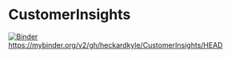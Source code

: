 # CustomerInsights

[![Binder](https://mybinder.org/badge_logo.svg)](https://mybinder.org/v2/gh/heckardkyle/CustomerInsights/HEAD) <br>
https://mybinder.org/v2/gh/heckardkyle/CustomerInsights/HEAD

